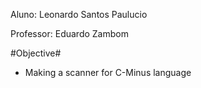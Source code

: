 Aluno: Leonardo Santos Paulucio

Professor: Eduardo Zambom

#Objective#
- Making a scanner for C-Minus language
